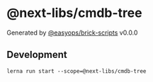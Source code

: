 # @next-libs/cmdb-tree

Generated by [@easyops/brick-scripts] v0.0.0

## Development

`lerna run start --scope=@next-libs/cmdb-tree`

[@easyops/brick-scripts]: https://github.com/easyops-cn/next-core/tree/master/packages/brick-scripts

